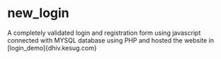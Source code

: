 # new_login
A completely validated login and registration form using javascript
connected with MYSQL database using PHP and hosted the website in  [login_demo]{dhiv.kesug.com}
